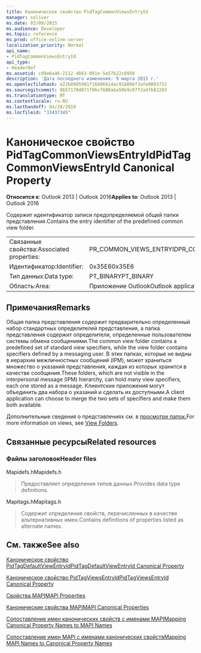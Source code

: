 ```yaml
---
title: Каноническое свойство PidTagCommonViewsEntryId
manager: soliver
ms.date: 03/09/2015
ms.audience: Developer
ms.topic: reference
ms.prod: office-online-server
localization_priority: Normal
api_name:
- PidTagCommonViewsEntryId
api_type:
- HeaderDef
ms.assetid: cd9e6a46-2112-4663-891e-5e57b22c0950
description: 'Дата последнего изменения: 9 марта 2015 г.'
ms.openlocfilehash: e22b8905901f16606614ac918896f3afe0093752
ms.sourcegitcommit: 8657170d071f9bcf680aba50b9c07f2a4fb82283
ms.translationtype: MT
ms.contentlocale: ru-RU
ms.lasthandoff: 04/28/2019
ms.locfileid: "33437345"
---
```

# <a name="pidtagcommonviewsentryid-canonical-property"></a><span data-ttu-id="de986-103">Каноническое свойство PidTagCommonViewsEntryId</span><span class="sxs-lookup"><span data-stu-id="de986-103">PidTagCommonViewsEntryId Canonical Property</span></span>

  
  
<span data-ttu-id="de986-104">**Относится к**: Outlook 2013 | Outlook 2016</span><span class="sxs-lookup"><span data-stu-id="de986-104">**Applies to**: Outlook 2013 | Outlook 2016</span></span> 
  
<span data-ttu-id="de986-105">Содержит идентификатор записи предопределяемой общей папки представления.</span><span class="sxs-lookup"><span data-stu-id="de986-105">Contains the entry identifier of the predefined common view folder.</span></span> 
  
|||
|:-----|:-----|
|<span data-ttu-id="de986-106">Связанные свойства:</span><span class="sxs-lookup"><span data-stu-id="de986-106">Associated properties:</span></span>  <br/> |<span data-ttu-id="de986-107">PR_COMMON_VIEWS_ENTRYID</span><span class="sxs-lookup"><span data-stu-id="de986-107">PR_COMMON_VIEWS_ENTRYID</span></span>  <br/> |
|<span data-ttu-id="de986-108">Идентификатор:</span><span class="sxs-lookup"><span data-stu-id="de986-108">Identifier:</span></span>  <br/> |<span data-ttu-id="de986-109">0x35E6</span><span class="sxs-lookup"><span data-stu-id="de986-109">0x35E6</span></span>  <br/> |
|<span data-ttu-id="de986-110">Тип данных:</span><span class="sxs-lookup"><span data-stu-id="de986-110">Data type:</span></span>  <br/> |<span data-ttu-id="de986-111">PT_BINARY</span><span class="sxs-lookup"><span data-stu-id="de986-111">PT_BINARY</span></span>  <br/> |
|<span data-ttu-id="de986-112">Область:</span><span class="sxs-lookup"><span data-stu-id="de986-112">Area:</span></span>  <br/> |<span data-ttu-id="de986-113">Приложение Outlook</span><span class="sxs-lookup"><span data-stu-id="de986-113">Outlook application</span></span>  <br/> |
   
## <a name="remarks"></a><span data-ttu-id="de986-114">Примечания</span><span class="sxs-lookup"><span data-stu-id="de986-114">Remarks</span></span>

<span data-ttu-id="de986-115">Общая папка представления содержит предварительно определенный набор стандартных определителей представления, а папка представления содержит определители, определенные пользователем системы обмена сообщениями.</span><span class="sxs-lookup"><span data-stu-id="de986-115">The common view folder contains a predefined set of standard view specifiers, while the view folder contains specifiers defined by a messaging user.</span></span> <span data-ttu-id="de986-116">В этих папках, которые не видны в иерархии межличностных сообщений (IPM), может храниться множество о указаний представления, каждая из которых хранится в качестве сообщения.</span><span class="sxs-lookup"><span data-stu-id="de986-116">These folders, which are not visible in the interpersonal message (IPM) hierarchy, can hold many view specifiers, each one stored as a message.</span></span> <span data-ttu-id="de986-117">Клиентские приложения могут объединить два набора о указаний и сделать их доступными.</span><span class="sxs-lookup"><span data-stu-id="de986-117">A client application can choose to merge the two sets of specifiers and make them both available.</span></span> 
  
<span data-ttu-id="de986-118">Дополнительные сведения о представлениях см. в [просмотре папок.](mapi-view-folders.md)</span><span class="sxs-lookup"><span data-stu-id="de986-118">For more information on views, see [View Folders](mapi-view-folders.md).</span></span>
  
## <a name="related-resources"></a><span data-ttu-id="de986-119">Связанные ресурсы</span><span class="sxs-lookup"><span data-stu-id="de986-119">Related resources</span></span>

### <a name="header-files"></a><span data-ttu-id="de986-120">Файлы заголовок</span><span class="sxs-lookup"><span data-stu-id="de986-120">Header files</span></span>

<span data-ttu-id="de986-121">Mapidefs.h</span><span class="sxs-lookup"><span data-stu-id="de986-121">Mapidefs.h</span></span>
  
> <span data-ttu-id="de986-122">Предоставляет определения типов данных.</span><span class="sxs-lookup"><span data-stu-id="de986-122">Provides data type definitions.</span></span>
    
<span data-ttu-id="de986-123">Mapitags.h</span><span class="sxs-lookup"><span data-stu-id="de986-123">Mapitags.h</span></span>
  
> <span data-ttu-id="de986-124">Содержит определения свойств, перечисленных в качестве альтернативных имен.</span><span class="sxs-lookup"><span data-stu-id="de986-124">Contains definitions of properties listed as alternate names.</span></span>
    
## <a name="see-also"></a><span data-ttu-id="de986-125">См. также</span><span class="sxs-lookup"><span data-stu-id="de986-125">See also</span></span>



[<span data-ttu-id="de986-126">Каноническое свойство PidTagDefaultViewEntryId</span><span class="sxs-lookup"><span data-stu-id="de986-126">PidTagDefaultViewEntryId Canonical Property</span></span>](pidtagdefaultviewentryid-canonical-property.md)
  
[<span data-ttu-id="de986-127">Каноническое свойство PidTagViewsEntryId</span><span class="sxs-lookup"><span data-stu-id="de986-127">PidTagViewsEntryId Canonical Property</span></span>](pidtagviewsentryid-canonical-property.md)


[<span data-ttu-id="de986-128">Свойства MAPI</span><span class="sxs-lookup"><span data-stu-id="de986-128">MAPI Properties</span></span>](mapi-properties.md)
  
[<span data-ttu-id="de986-129">Канонические свойства MAPI</span><span class="sxs-lookup"><span data-stu-id="de986-129">MAPI Canonical Properties</span></span>](mapi-canonical-properties.md)
  
[<span data-ttu-id="de986-130">Сопоставление имен канонических свойств с именами MAPI</span><span class="sxs-lookup"><span data-stu-id="de986-130">Mapping Canonical Property Names to MAPI Names</span></span>](mapping-canonical-property-names-to-mapi-names.md)
  
[<span data-ttu-id="de986-131">Сопоставление имен MAPI с именами канонических свойств</span><span class="sxs-lookup"><span data-stu-id="de986-131">Mapping MAPI Names to Canonical Property Names</span></span>](mapping-mapi-names-to-canonical-property-names.md)


